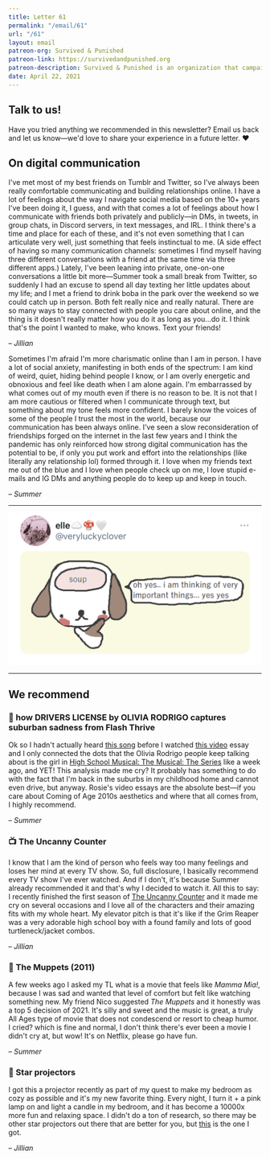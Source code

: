 ```yaml
---
title: Letter 61
permalink: "/email/61"
url: "/61"
layout: email
patreon-org: Survived & Punished
patreon-link: https://survivedandpunished.org
patreon-description: Survived & Punished is an organization that campaigns for the abolition of custodial sentences for victims of abuse.
date: April 22, 2021
---
```


## Talk to us!

Have you tried anything we recommended in this newsletter? Email us back and let us know—we'd love to share your experience in a future letter. ❤️

## On digital communication

I've met most of my best friends on Tumblr and Twitter, so I've always been really comfortable communicating and building relationships online. I have a lot of feelings about the way I navigate social media based on the 10+ years I've been doing it, I guess, and with that comes a lot of feelings about how I communicate with friends both privately and publicly—in DMs, in tweets, in group chats, in Discord servers, in text messages, and IRL. I think there's a time and place for each of these, and it's not even something that I can articulate very well, just something that feels instinctual to me. (A side effect of having so many communication channels: sometimes I find myself having three different conversations with a friend at the same time via three different apps.) Lately, I've been leaning into private, one-on-one conversations a little bit more—Summer took a small break from Twitter, so suddenly I had an excuse to spend all day texting her little updates about my life; and I met a friend to drink boba in the park over the weekend so we could catch up in person. Both felt really nice and really natural. There are so many ways to stay connected with people you care about online, and the thing is it doesn't really matter how you do it as long as you...do it. I think that's the point I wanted to make, who knows. Text your friends!

– *Jillian*

Sometimes I'm afraid I'm more charismatic online than I am in person. I have a lot of social anxiety, manifesting in both ends of the spectrum: I am kind of weird, quiet, hiding behind people I know, or I am overly energetic and obnoxious and feel like death when I am alone again. I'm embarrassed by what comes out of my mouth even if there is no reason to be. It is not that I am more cautious or filtered when I communicate through text, but something about my tone feels more confident. I barely know the voices of some of the people I trust the most in the world, because our communication has been always online. I've seen a slow reconsideration of friendships forged on the internet in the last few years and I think the pandemic has only reinforced how strong digital communication has the potential to be, if only you put work and effort into the relationships (like literally any relationship lol) formed through it. I love when my friends text me out of the blue and I love when people check up on me, I love stupid e-mails and IG DMs and anything people do to keep up and keep in touch.

– *Summer*

<hr>

<a href="https://twitter.com/veryluckyclover/status/1384386270202236929">
  <img src="/assets/images/tweets/61.jpeg" class="tweet">
</a>

<hr>

## We recommend

### 🔗 how DRIVERS LICENSE by OLIVIA RODRIGO captures suburban sadness from Flash Thrive

Ok so I hadn't actually heard [this song](https://www.youtube.com/watch?v=ZmDBbnmKpqQ) before I watched [this video](https://www.youtube.com/watch?v=4MiF-xxt-Q0) essay and I only connected the dots that the Olivia Rodrigo people keep talking about is the girl in [High School Musical: The Musical: The Series](https://letterstosummer.com/31) like a week ago, and YET! This analysis made me cry? It probably has something to do with the fact that I'm back in the suburbs in my childhood home and cannot even drive, but anyway. Rosie's video essays are the absolute best—if you care about Coming of Age 2010s aesthetics and where that all comes from, I highly recommend.  

– *Summer*

### 📺 The Uncanny Counter

I know that I am the kind of person who feels way too many feelings and loses her mind at every TV show. So, full disclosure, I basically recommend every TV show I've ever watched. And if I don't, it's because Summer already recommended it and that's why I decided to watch it. All this to say: I recently finished the first season of [The Uncanny Counter](https://www.google.com/url?sa=t&rct=j&q=&esrc=s&source=web&cd=&cad=rja&uact=8&ved=2ahUKEwjq1qiQ9ZLwAhV4MlkFHe2qC4UQFjAKegQIAhAD&url=https%3A%2F%2Fwww.netflix.com%2Ftitle%2F81323551&usg=AOvVaw3aaBmQdFFqYVtEhPvjpbZE) and it made me cry on several occasions and I love all of the characters and their amazing fits with my whole heart. My elevator pitch is that it's like if the Grim Reaper was a very adorable high school boy with a found family and lots of good turtleneck/jacket combos.

– *Jillian*

### 🎥 The Muppets (2011)

A few weeks ago I asked my TL what is a movie that feels like *Mamma Mia!,* because I was sad and wanted that level of comfort but felt like watching something new. My friend Nico suggested *The Muppets* and it honestly was a top 5 decision of 2021. It's silly and sweet and the music is great, a truly All Ages type of movie that does not condescend or resort to cheap humor. I cried? which is fine and normal, I don't think there's ever been a movie I didn't cry at, but wow! It's on Netflix, please go have fun.

– *Summer*

### 🔗 Star projectors

I got this a projector recently as part of my quest to make my bedroom as cozy as possible and it's my new favorite thing. Every night, I turn it + a pink lamp on and light a candle in my bedroom, and it has become a 10000x more fun and relaxing space. I didn't do a ton of research, so there may be other star projectors out there that are better for you, but [this](https://www.amazon.com/gp/slredirect/picassoRedirect.html/ref=pa_sp_atf_aps_sr_pg1_1?ie=UTF8&adId=A009563818FGV3586F8DY&url=%2FBlissLights-Sky-Lite-Projector-Ambiance%2Fdp%2FB07L8R5PK6%2Fref%3Dsr_1_2_sspa%3Fdchild%3D1%26keywords%3Dstar%2Bprojector%26qid%3D1619131053%26sr%3D8-2-spons%26psc%3D1&qualifier=1619131053&id=1180205478372372&widgetName=sp_atf) is the one I got.

– *Jillian*
